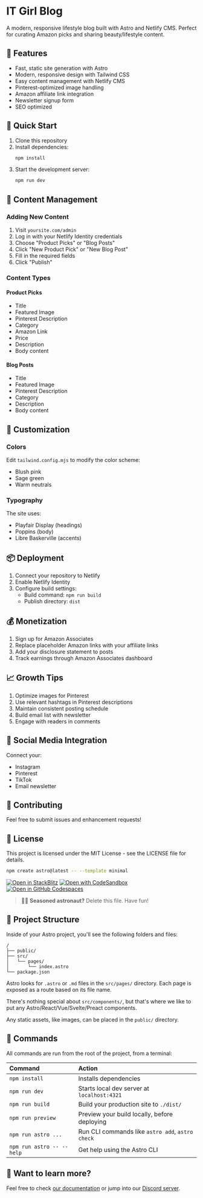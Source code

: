 # IT Girl Blog

A modern, responsive lifestyle blog built with Astro and Netlify CMS. Perfect for curating Amazon picks and sharing beauty/lifestyle content.

## 🌟 Features

- Fast, static site generation with Astro
- Modern, responsive design with Tailwind CSS
- Easy content management with Netlify CMS
- Pinterest-optimized image handling
- Amazon affiliate link integration
- Newsletter signup form
- SEO optimized

## 🚀 Quick Start

1. Clone this repository
2. Install dependencies:
   ```bash
   npm install
   ```
3. Start the development server:
   ```bash
   npm run dev
   ```

## 📝 Content Management

### Adding New Content

1. Visit `yoursite.com/admin`
2. Log in with your Netlify Identity credentials
3. Choose "Product Picks" or "Blog Posts"
4. Click "New Product Pick" or "New Blog Post"
5. Fill in the required fields
6. Click "Publish"

### Content Types

#### Product Picks
- Title
- Featured Image
- Pinterest Description
- Category
- Amazon Link
- Price
- Description
- Body content

#### Blog Posts
- Title
- Featured Image
- Pinterest Description
- Category
- Description
- Body content

## 🎨 Customization

### Colors
Edit `tailwind.config.mjs` to modify the color scheme:
- Blush pink
- Sage green
- Warm neutrals

### Typography
The site uses:
- Playfair Display (headings)
- Poppins (body)
- Libre Baskerville (accents)

## 📦 Deployment

1. Connect your repository to Netlify
2. Enable Netlify Identity
3. Configure build settings:
   - Build command: `npm run build`
   - Publish directory: `dist`

## 💰 Monetization

1. Sign up for Amazon Associates
2. Replace placeholder Amazon links with your affiliate links
3. Add your disclosure statement to posts
4. Track earnings through Amazon Associates dashboard

## 📈 Growth Tips

1. Optimize images for Pinterest
2. Use relevant hashtags in Pinterest descriptions
3. Maintain consistent posting schedule
4. Build email list with newsletter
5. Engage with readers in comments

## 📱 Social Media Integration

Connect your:
- Instagram
- Pinterest
- TikTok
- Email newsletter

## 🤝 Contributing

Feel free to submit issues and enhancement requests!

## 📄 License

This project is licensed under the MIT License - see the LICENSE file for details.

```sh
npm create astro@latest -- --template minimal
```

[![Open in StackBlitz](https://developer.stackblitz.com/img/open_in_stackblitz.svg)](https://stackblitz.com/github/withastro/astro/tree/latest/examples/minimal)
[![Open with CodeSandbox](https://assets.codesandbox.io/github/button-edit-lime.svg)](https://codesandbox.io/p/sandbox/github/withastro/astro/tree/latest/examples/minimal)
[![Open in GitHub Codespaces](https://github.com/codespaces/badge.svg)](https://codespaces.new/withastro/astro?devcontainer_path=.devcontainer/minimal/devcontainer.json)

> 🧑‍🚀 **Seasoned astronaut?** Delete this file. Have fun!

## 🚀 Project Structure

Inside of your Astro project, you'll see the following folders and files:

```text
/
├── public/
├── src/
│   └── pages/
│       └── index.astro
└── package.json
```

Astro looks for `.astro` or `.md` files in the `src/pages/` directory. Each page is exposed as a route based on its file name.

There's nothing special about `src/components/`, but that's where we like to put any Astro/React/Vue/Svelte/Preact components.

Any static assets, like images, can be placed in the `public/` directory.

## 🧞 Commands

All commands are run from the root of the project, from a terminal:

| Command                   | Action                                           |
| :------------------------ | :----------------------------------------------- |
| `npm install`             | Installs dependencies                            |
| `npm run dev`             | Starts local dev server at `localhost:4321`      |
| `npm run build`           | Build your production site to `./dist/`          |
| `npm run preview`         | Preview your build locally, before deploying     |
| `npm run astro ...`       | Run CLI commands like `astro add`, `astro check` |
| `npm run astro -- --help` | Get help using the Astro CLI                     |

## 👀 Want to learn more?

Feel free to check [our documentation](https://docs.astro.build) or jump into our [Discord server](https://astro.build/chat).
